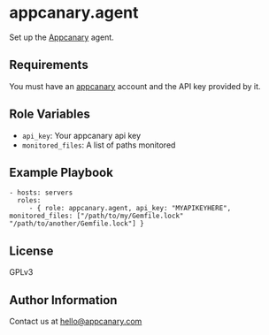 appcanary.agent
=========

Set up the [Appcanary](https://appcanary.com) agent.

Requirements
------------

You must have an [appcanary](https://appcanary.com) account and the API key provided by it.

Role Variables
--------------

- `api_key`: Your appcanary api key
- `monitored_files`: A list of paths monitored 


Example Playbook
----------------
    
    - hosts: servers
      roles:
         - { role: appcanary.agent, api_key: "MYAPIKEYHERE", monitored_files: ["/path/to/my/Gemfile.lock" "/path/to/another/Gemfile.lock"] }

License
-------

GPLv3

Author Information
------------------

Contact us at [hello@appcanary.com](mailto:hello@appcanary.com)
